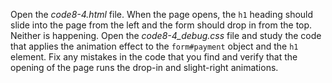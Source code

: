 Open the _code8-4.html_ file. When the page opens, the `h1` heading should slide into the page from the left and the form should drop in from the top. Neither is happening. Open the _code8-4_debug.css_ file and study the code that applies the animation effect to the `form#payment` object and the `h1` element. Fix any mistakes in the code that you find and verify that the opening of the page runs the drop-in and slight-right animations.
